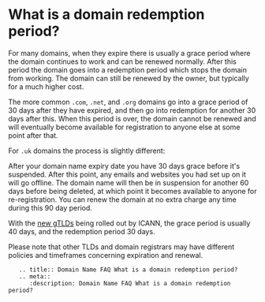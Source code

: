 # What is a domain redemption period?

For many domains, when they expire there is usually a grace period where the domain continues to work and can be renewed normally. After this period the domain goes into a redemption period which stops the domain from working. The domain can still be renewed by the owner, but typically for a much higher cost.

The more common `.com`, `.net`, and `.org` domains go into a grace period of 30 days after they have expired, and then go into redemption for another 30 days after this. When this period is over, the domain cannot be renewed and will eventually become available for registration to anyone else at some point after that.

For `.uk` domains the process is slightly different:

After your domain name expiry date you have 30 days grace before it's suspended. After this point, any emails and websites you had set up on it will go offline. The domain name will then be in suspension for another 60 days before being deleted, at which point it becomes available to anyone for re-registration. You can renew the domain at no extra charge any time during this 90 day period.

With the [new gTLDs](https://www.opensrs.com/docs/tld_reference.pdf) being rolled out by ICANN, the grace period is usually 40 days, and the redemption period 30 days.

Please note that other TLDs and domain registrars may have different policies and timeframes concerning expiration and renewal.

```eval_rst
   .. title:: Domain Name FAQ What is a domain redemption period?
   .. meta::
      :description: Domain Name FAQ What is a domain redemption period?
```
